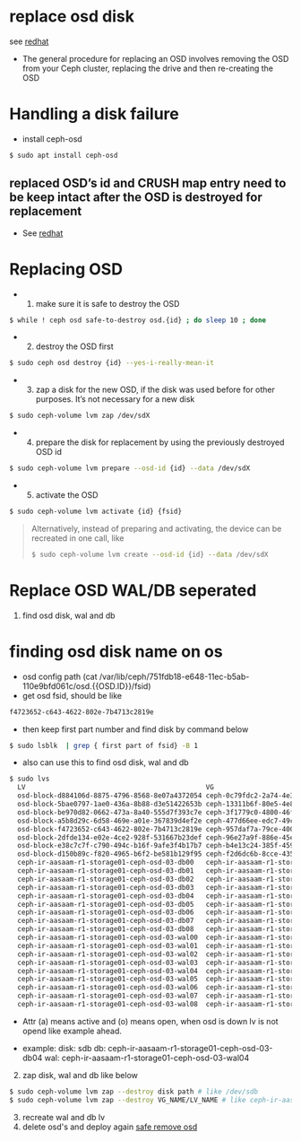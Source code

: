 # replace osd disk 
see [redhat](https://access.redhat.com/documentation/en-us/red_hat_ceph_storage/2/html/administration_guide/changing_an_osd_drive)
- The general procedure for replacing an OSD involves removing the OSD from your Ceph cluster, replacing the drive and then re-creating the OSD
# Handling a disk failure
- install ceph-osd
```bash
$ sudo apt install ceph-osd
```
## **replaced OSD’s id and CRUSH map entry need to be keep intact after the OSD is destroyed for replacement**
- See [redhat](https://access.redhat.com/documentation/en-us/red_hat_ceph_storage/3/html/operations_guide/handling-a-disk-failure)

# Replacing OSD
- 1. make sure it is safe to destroy the OSD
```bash
$ while ! ceph osd safe-to-destroy osd.{id} ; do sleep 10 ; done
```
- 2. destroy the OSD first
```bash
$ sudo ceph osd destroy {id} --yes-i-really-mean-it
```
- 3. zap a disk for the new OSD, if the disk was used before for other purposes. It’s not necessary for a new disk
```bash
$ sudo ceph-volume lvm zap /dev/sdX
```
- 4. prepare the disk for replacement by using the previously destroyed OSD id
```bash
$ sudo ceph-volume lvm prepare --osd-id {id} --data /dev/sdX
```
- 5. activate the OSD
```bash
$ sudo ceph-volume lvm activate {id} {fsid}
```
> Alternatively, instead of preparing and activating, the device can be recreated in one call, like
> ```bash
> $ sudo ceph-volume lvm create --osd-id {id} --data /dev/sdX
> ```



# Replace OSD WAL/DB seperated
1. find osd disk, wal and db
# finding osd disk name on os
- osd config path (cat /var/lib/ceph/751fdb18-e648-11ec-b5ab-110e9bfd061c/osd.{{OSD.ID}}/fsid)
- get osd fsid, should be like
```bash
f4723652-c643-4622-802e-7b4713c2819e
```
- then keep first part number and find disk by command below
```bash
$ sudo lsblk  | grep { first part of fsid} -B 1
```
- also can use this to find osd disk, wal and db
```bash
$ sudo lvs
  LV                                             VG                                            Attr       LSize    Pool Origin Data%  Meta%  Move Log Cpy%Sync Convert
  osd-block-d884106d-8875-4796-8568-8e07a4372054 ceph-0c79fdc2-2a74-4e3e-b90c-6e6810715693     -wi-ao---- <838.36g                                                    
  osd-block-5bae0797-1ae0-436a-8b88-d3e51422653b ceph-13311b6f-80e5-4e84-8b75-1341fc05a769     -wi-ao---- <838.36g                                                    
  osd-block-be970d82-0662-473a-8a40-555d7f393c7e ceph-3f1779c0-4800-46f8-994b-355a10de7800     -wi-ao---- <838.36g                                                    
  osd-block-a5b8d29c-6d58-469e-a01e-367839d4ef2e ceph-477d66ee-edc7-49c2-b053-6617a472849b     -wi-ao---- <838.36g                                                    
  osd-block-f4723652-c643-4622-802e-7b4713c2819e ceph-957daf7a-79ce-4009-b08d-75d99f654cb2     -wi-a----- <838.36g                                                    
  osd-block-2dfde134-e02e-4ce2-928f-531667b23def ceph-96e27a9f-886e-45ef-9a60-7e2cd2adc751     -wi-ao---- <838.36g                                                    
  osd-block-e38c7c7f-c790-494c-b16f-9afe3f4b17b7 ceph-b4e13c24-385f-4599-9cf1-3033da515df0     -wi-ao---- <838.36g                                                    
  osd-block-d150b89c-f820-4965-b6f2-be581b129f95 ceph-f2d6dc6b-8cce-4356-affd-d3875306b04d     -wi-ao---- <838.36g                                                    
  ceph-ir-aasaam-r1-storage01-ceph-osd-03-db00   ceph-ir-aasaam-r1-storage01-ceph-osd-03-ssd00 -wi-ao----   35.00g                                                    
  ceph-ir-aasaam-r1-storage01-ceph-osd-03-db01   ceph-ir-aasaam-r1-storage01-ceph-osd-03-ssd00 -wi-ao----   35.00g                                                    
  ceph-ir-aasaam-r1-storage01-ceph-osd-03-db02   ceph-ir-aasaam-r1-storage01-ceph-osd-03-ssd00 -wi-ao----   35.00g                                                    
  ceph-ir-aasaam-r1-storage01-ceph-osd-03-db03   ceph-ir-aasaam-r1-storage01-ceph-osd-03-ssd00 -wi-ao----   35.00g                                                    
  ceph-ir-aasaam-r1-storage01-ceph-osd-03-db04   ceph-ir-aasaam-r1-storage01-ceph-osd-03-ssd00 -wi-a-----   35.00g                                                    
  ceph-ir-aasaam-r1-storage01-ceph-osd-03-db05   ceph-ir-aasaam-r1-storage01-ceph-osd-03-ssd00 -wi-ao----   35.00g                                                    
  ceph-ir-aasaam-r1-storage01-ceph-osd-03-db06   ceph-ir-aasaam-r1-storage01-ceph-osd-03-ssd00 -wi-ao----   35.00g                                                    
  ceph-ir-aasaam-r1-storage01-ceph-osd-03-db07   ceph-ir-aasaam-r1-storage01-ceph-osd-03-ssd00 -wi-ao----   35.00g                                                    
  ceph-ir-aasaam-r1-storage01-ceph-osd-03-db08   ceph-ir-aasaam-r1-storage01-ceph-osd-03-ssd00 -wi-a-----   35.00g                                                    
  ceph-ir-aasaam-r1-storage01-ceph-osd-03-wal00  ceph-ir-aasaam-r1-storage01-ceph-osd-03-ssd00 -wi-ao----   45.00g                                                    
  ceph-ir-aasaam-r1-storage01-ceph-osd-03-wal01  ceph-ir-aasaam-r1-storage01-ceph-osd-03-ssd00 -wi-ao----   45.00g                                                    
  ceph-ir-aasaam-r1-storage01-ceph-osd-03-wal02  ceph-ir-aasaam-r1-storage01-ceph-osd-03-ssd00 -wi-ao----   45.00g                                                    
  ceph-ir-aasaam-r1-storage01-ceph-osd-03-wal03  ceph-ir-aasaam-r1-storage01-ceph-osd-03-ssd00 -wi-ao----   45.00g                                                    
  ceph-ir-aasaam-r1-storage01-ceph-osd-03-wal04  ceph-ir-aasaam-r1-storage01-ceph-osd-03-ssd00 -wi-a-----   45.00g                                                    
  ceph-ir-aasaam-r1-storage01-ceph-osd-03-wal05  ceph-ir-aasaam-r1-storage01-ceph-osd-03-ssd00 -wi-ao----   45.00g                                                    
  ceph-ir-aasaam-r1-storage01-ceph-osd-03-wal06  ceph-ir-aasaam-r1-storage01-ceph-osd-03-ssd00 -wi-ao----   45.00g                                                    
  ceph-ir-aasaam-r1-storage01-ceph-osd-03-wal07  ceph-ir-aasaam-r1-storage01-ceph-osd-03-ssd00 -wi-ao----   45.00g                                                    
  ceph-ir-aasaam-r1-storage01-ceph-osd-03-wal08  ceph-ir-aasaam-r1-storage01-ceph-osd-03-ssd00 -wi-a-----   45.00g 
```
- Attr (a) means active and (o) means open, when osd is down lv is not opend like example ahead.

- example:
disk: sdb
db: ceph-ir-aasaam-r1-storage01-ceph-osd-03-db04
wal: ceph-ir-aasaam-r1-storage01-ceph-osd-03-wal04

2. zap disk, wal and db like below
```bash
$ sudo ceph-volume lvm zap --destroy disk path # like /dev/sdb
$ sudo ceph-volume lvm zap --destroy VG_NAME/LV_NAME # like ceph-ir-aasaam-r1-storage01-ceph-osd-03-ssd00/ceph-ir-aasaam-r1-storage01-ceph-osd-03-db08 
```
3. recreate wal and db lv
4. delete osd's and deploy again [safe remove osd](./osd-safe-remove.md)